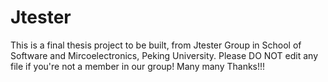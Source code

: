 Jtester
=======
This is a final thesis project to be built, from Jtester Group in School of Software and Mircoelectronics, Peking University. Please DO NOT edit any file if you're not a member in our group! Many many Thanks!!!
